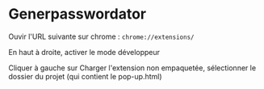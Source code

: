# Generpasswordator

Ouvir l'URL suivante sur chrome :
```chrome://extensions/```

En haut à droite, activer le mode développeur

Cliquer à gauche sur Charger l'extension non empaquetée, sélectionner le dossier du projet (qui contient le pop-up.html)